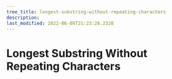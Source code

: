 ```yaml
---
tree_title: longest-substring-without-repeating-characters
description: 
last_modified: 2022-06-09T21:23:28.2328
---
```


# Longest Substring Without Repeating Characters
